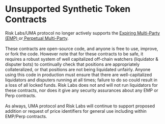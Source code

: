 # Unsupported Synthetic Token Contracts

Risk Labs/UMA protocol no longer actively supports the [Expiring Multi-Party (EMP) ](https://github.com/UMAprotocol/launch-emp)or[ Perpetual Multi-Party](https://github.com/UMAprotocol/protocol/tree/master/packages/core/contracts/financial-templates/perpetual-multiparty). \
\
These contracts are open-source code, and anyone is free to use, improve, or fork the code. However note that for these contracts to be safe, it requires a robust system of well capitalized off-chain watchers (liquidator & disputer bots) to continually check that positions are appropriately collateralized, or that positions are not being liquidated unfairly. Anyone using this code in production must ensure that there are well-capitalized liquidators and disputers running at all times; failure to do so could result in a loss of all locked funds. Risk Labs does not and will not run liquidators for these contracts, nor does it give any security assurances about any EMP or Perp contracts.\
\
As always, UMA protocol and Risk Labs will continue to support proposed addition or request of price identifiers for general use including within EMP/Perp contracts.
